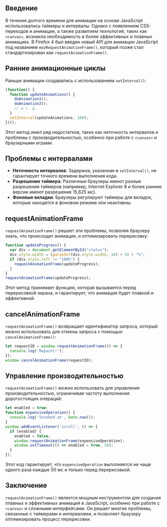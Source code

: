 ## Введение

В течение долгого времени для анимации на основе JavaScript использовались таймеры и интервалы. Однако с появлением CSS-переходов и анимации, а также развитием технологий, таких как `<canvas>`, возникла необходимость в более эффективных и плавных анимациях. В Firefox 4 был введен новый API для анимации JavaScript под названием `mozRequestAnimationFrame()`, который позже стал стандартизирован как `requestAnimationFrame()`.

## Ранние анимационные циклы

Раньше анимации создавались с использованием `setInterval()`:
```javascript
(function() {
  function updateAnimations() {
    doAnimation1();
    doAnimation2();
    // и т. д.
  }
  setInterval(updateAnimations, 100);
})();
```
Этот метод имел ряд недостатков, таких как неточность интервалов и проблемы с производительностью, особенно при работе с `<canvas>` и браузерными играми.

## Проблемы с интервалами

- **Неточность интервалов**: Задержка, указанная в `setInterval()`, не гарантирует точного времени выполнения кода.
- **Разрешение таймера**: Различные браузеры имеют разные разрешения таймеров (например, Internet Explorer 8 и более ранние версии имеют разрешение 15,625 мс).
- **Фоновые вкладки**: Браузеры регулируют таймеры для вкладок, которые находятся в фоновом режиме или неактивны.

## requestAnimationFrame

`requestAnimationFrame()` решает эти проблемы, позволяя браузеру знать, что происходит анимация, и оптимизировать перерисовку:
```javascript
function updateProgress() {
  var div = document.getElementById("status");
  div.style.width = (parseInt(div.style.width, 10) + 5) + "%";
  if (div.style.left != "100%") {
    requestAnimationFrame(updateProgress);
  }
}
requestAnimationFrame(updateProgress);
```
Этот метод принимает функцию, которая вызывается перед перерисовкой экрана, и гарантирует, что анимация будет плавной и эффективной.

## cancelAnimationFrame

`requestAnimationFrame()` возвращает идентификатор запроса, который можно использовать для отмены запроса с помощью `cancelAnimationFrame()`:
```javascript
let requestID = window.requestAnimationFrame(() => {
  console.log('Repaint!');
});
window.cancelAnimationFrame(requestID);
```

## Управление производительностью

`requestAnimationFrame()` можно использовать для управления производительностью, ограничивая частоту выполнения дорогостоящих операций:
```javascript
let enabled = true;
function expensiveOperation() {
  console.log('Invoked at', Date.now());
}
window.addEventListener('scroll', () => {
  if (enabled) {
    enabled = false;
    window.requestAnimationFrame(expensiveOperation);
    window.setTimeout(() => enabled = true, 50);
  }
});
```
Этот код гарантирует, что `expensiveOperation` выполняется не чаще одного раза каждые 50 мс и только перед перерисовкой.

## Заключение

`requestAnimationFrame()` является мощным инструментом для создания плавных и эффективных анимаций в JavaScript, особенно при работе с `<canvas>` и сложными интерфейсами. Он решает многие проблемы, связанные с таймерами и интервалами, и позволяет браузеру оптимизировать процесс перерисовки.